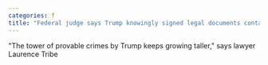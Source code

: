 ```yaml
---
categories: f
title: "Federal judge says Trump knowingly signed legal documents containing fake voter fraud numbers"
---
```

"The tower of provable crimes by Trump keeps growing taller," says lawyer Laurence Tribe
